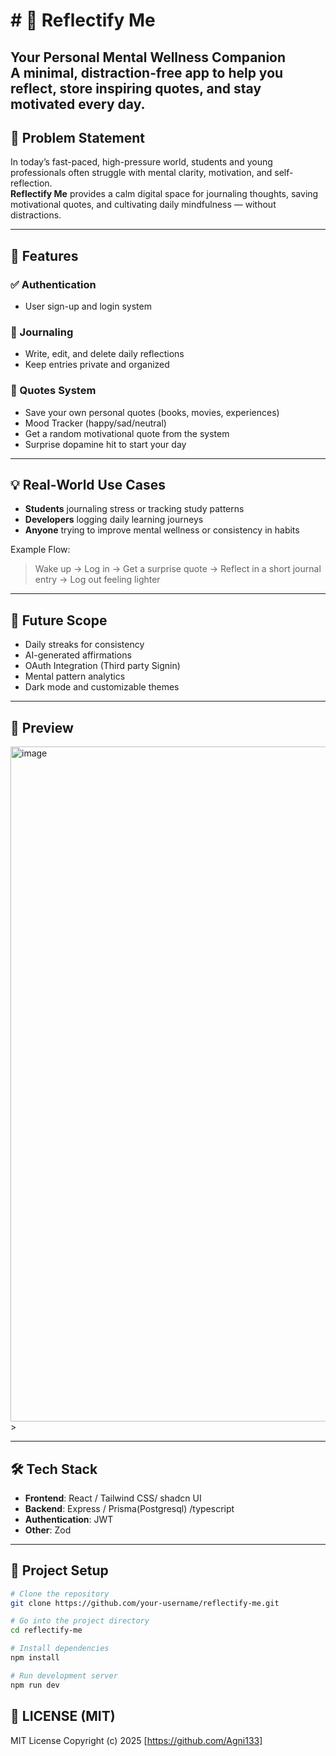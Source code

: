 # # 🌿 Reflectify Me  
     
**Your Personal Mental Wellness Companion**  
A minimal, distraction-free app to help you reflect, store inspiring quotes, and stay motivated every day.
---     
            
## 🧠 Problem Statement   
  
In today’s fast-paced, high-pressure world, students and young professionals often struggle with mental clarity, motivation, and self-reflection.  
**Reflectify Me** provides a calm digital space for journaling thoughts, saving motivational quotes, and cultivating daily mindfulness — without distractions.

---

## 🚀 Features 

### ✅ Authentication
- User sign-up and login system

### 📝 Journaling
- Write, edit, and delete daily reflections
- Keep entries private and organized

### 💬 Quotes System
- Save your own personal quotes (books, movies, experiences)
- Mood Tracker  (happy/sad/neutral)
- Get a random motivational quote from the system
- Surprise dopamine hit to start your day 

---

## 💡 Real-World Use Cases

- **Students** journaling stress or tracking study patterns
- **Developers** logging daily learning journeys
- **Anyone** trying to improve mental wellness or consistency in habits

Example Flow:
> Wake up → Log in → Get a surprise quote → Reflect in a short journal entry → Log out feeling lighter

---

## 🔮 Future Scope 

- Daily streaks for consistency
- AI-generated affirmations
- OAuth Integration (Third party Signin)
- Mental pattern analytics
- Dark mode and customizable themes

---

## 📸 Preview

<img width="1920" height="1080" alt="image" src="https://github.com/user-attachments/assets/e7c161b2-f5b1-4078-a8a5-fe8da67444c8" />
> 

---

## 🛠️ Tech Stack

- **Frontend**: React  / Tailwind CSS/ shadcn UI 
- **Backend**:  Express / Prisma(Postgresql) /typescript
- **Authentication**: JWT
- **Other**: Zod 

---

## 📁 Project Setup

```bash
# Clone the repository
git clone https://github.com/your-username/reflectify-me.git

# Go into the project directory
cd reflectify-me

# Install dependencies
npm install

# Run development server
npm run dev

```
## 📄 LICENSE (MIT)
MIT License Copyright (c) 2025
[https://github.com/Agni133]



